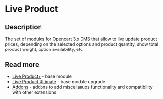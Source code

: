 # Live Product

## Description
The set of modules for Opencart 3.x CMS that allow to live update product prices, depending on the selected options and product quantity, show total product weight, option availability, etc.

## Read more
* [Live Product+](live-product-plus) - base module
* [Live Product Ultimate](live-product-ultimate) - base module upgrade
* [Addons](addons) - addons to add miscellanuos  functionality and compatibility with other extensions

